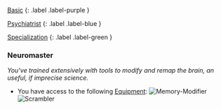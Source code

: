 
[Basic](Game/Basic-List)
{: .label .label-purple }

[Psychiatrist](Game/Psychiatrist)
{: .label .label-blue }

[Specialization](Game/Specialization-List)
{: .label .label-green }
### Neuromaster
*You've trained extensively with tools to modify and remap the brain, an useful, if imprecise science.*
* You have access to the following [Equipment](Core/Equipment):
![Memory-Modifier](Game/Blocks/Memory-Modifier)
![Scrambler](Game/Blocks/Scrambler)